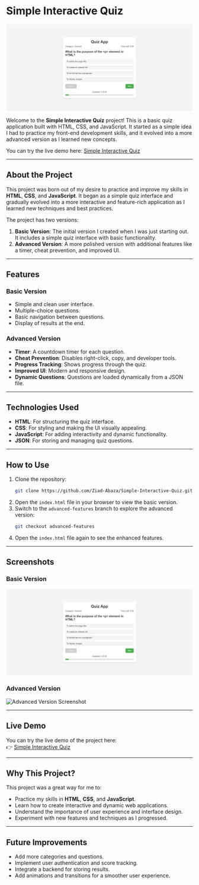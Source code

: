 # Simple Interactive Quiz

![Quiz Screenshot](Screen.jpeg)

Welcome to the **Simple Interactive Quiz** project! This is a basic quiz application built with HTML, CSS, and JavaScript. It started as a simple idea I had to practice my front-end development skills, and it evolved into a more advanced version as I learned new concepts.

You can try the live demo here: [Simple Interactive Quiz](https://ziad-abaza.github.io/Simple-Interactive-Quiz/)

---

## About the Project

This project was born out of my desire to practice and improve my skills in **HTML**, **CSS**, and **JavaScript**. It began as a simple quiz interface and gradually evolved into a more interactive and feature-rich application as I learned new techniques and best practices.

The project has two versions:
1. **Basic Version**: The initial version I created when I was just starting out. It includes a simple quiz interface with basic functionality.
2. **Advanced Version**: A more polished version with additional features like a timer, cheat prevention, and improved UI.

---

## Features

### Basic Version
- Simple and clean user interface.
- Multiple-choice questions.
- Basic navigation between questions.
- Display of results at the end.

### Advanced Version
- **Timer**: A countdown timer for each question.
- **Cheat Prevention**: Disables right-click, copy, and developer tools.
- **Progress Tracking**: Shows progress through the quiz.
- **Improved UI**: Modern and responsive design.
- **Dynamic Questions**: Questions are loaded dynamically from a JSON file.

---

## Technologies Used

- **HTML**: For structuring the quiz interface.
- **CSS**: For styling and making the UI visually appealing.
- **JavaScript**: For adding interactivity and dynamic functionality.
- **JSON**: For storing and managing quiz questions.

---

## How to Use

1. Clone the repository:
   ```bash
   git clone https://github.com/Ziad-Abaza/Simple-Interactive-Quiz.git
   ```
2. Open the `index.html` file in your browser to view the basic version.
3. Switch to the `advanced-features` branch to explore the advanced version:
   ```bash
   git checkout advanced-features
   ```
4. Open the `index.html` file again to see the enhanced features.

---

## Screenshots

### Basic Version
![Basic Version Screenshot](Screen.jpeg)

### Advanced Version
![Advanced Version Screenshot](Screen-Advanced.jpeg) <!-- Add a screenshot for the advanced version if available -->

---

## Live Demo

You can try the live demo of the project here:  
👉 [Simple Interactive Quiz](https://ziad-abaza.github.io/Simple-Interactive-Quiz/)

---

## Why This Project?

This project was a great way for me to:
- Practice my skills in **HTML**, **CSS**, and **JavaScript**.
- Learn how to create interactive and dynamic web applications.
- Understand the importance of user experience and interface design.
- Experiment with new features and techniques as I progressed.

---

## Future Improvements

- Add more categories and questions.
- Implement user authentication and score tracking.
- Integrate a backend for storing results.
- Add animations and transitions for a smoother user experience.

